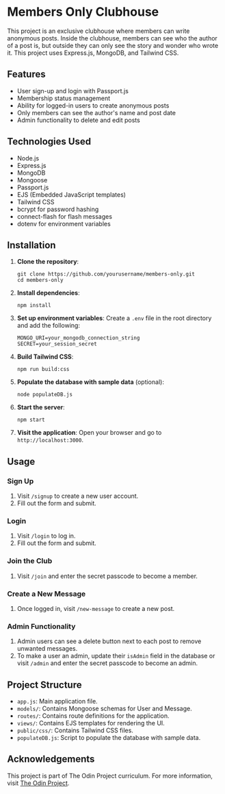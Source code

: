# Members Only Clubhouse

This project is an exclusive clubhouse where members can write anonymous posts. Inside the clubhouse, members can see who the author of a post is, but outside they can only see the story and wonder who wrote it. This project uses Express.js, MongoDB, and Tailwind CSS.

## Features

- User sign-up and login with Passport.js
- Membership status management
- Ability for logged-in users to create anonymous posts
- Only members can see the author's name and post date
- Admin functionality to delete and edit posts

## Technologies Used

- Node.js
- Express.js
- MongoDB
- Mongoose
- Passport.js
- EJS (Embedded JavaScript templates)
- Tailwind CSS
- bcrypt for password hashing
- connect-flash for flash messages
- dotenv for environment variables

## Installation

1. **Clone the repository**:

   ```
   git clone https://github.com/yourusername/members-only.git
   cd members-only
   ```

2. **Install dependencies**:

   ```
   npm install
   ```

3. **Set up environment variables**:
   Create a `.env` file in the root directory and add the following:

   ```env
   MONGO_URI=your_mongodb_connection_string
   SECRET=your_session_secret
   ```

4. **Build Tailwind CSS**:

   ```
   npm run build:css
   ```

5. **Populate the database with sample data** (optional):

   ```
   node populateDB.js
   ```

6. **Start the server**:

   ```
   npm start
   ```

7. **Visit the application**:
   Open your browser and go to `http://localhost:3000`.

## Usage

### Sign Up

1. Visit `/signup` to create a new user account.
2. Fill out the form and submit.

### Login

1. Visit `/login` to log in.
2. Fill out the form and submit.

### Join the Club

1. Visit `/join` and enter the secret passcode to become a member.

### Create a New Message

1. Once logged in, visit `/new-message` to create a new post.

### Admin Functionality

1. Admin users can see a delete button next to each post to remove unwanted messages.
2. To make a user an admin, update their `isAdmin` field in the database or visit `/admin` and enter the secret passcode to become an admin.

## Project Structure

- `app.js`: Main application file.
- `models/`: Contains Mongoose schemas for User and Message.
- `routes/`: Contains route definitions for the application.
- `views/`: Contains EJS templates for rendering the UI.
- `public/css/`: Contains Tailwind CSS files.
- `populateDB.js`: Script to populate the database with sample data.

## Acknowledgements

This project is part of The Odin Project curriculum. For more information, visit [The Odin Project](https://www.theodinproject.com/lessons/nodejs-members-only).
